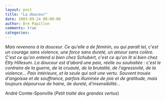 ```yaml
---
layout: post
title: "La douceur"
date: 2003-09-24 00:00:00
author: Dre Papillon
comments: true
categories: 
---
```



*Mais revenons à la douceur.  Ce qu'elle a de féminin, ou qui paraît tel, c'est un courage sans violence, une force sans dureté, un amour sans colère.  C'est ce qu'on entend si bien chez Schubert, c'est ce qu'on lit si bien chez Etty Hillesum.  La douceur est d'abord une paix, réelle ou souhaitée : c'est le contraire de la guerre, de la cruauté, de la brutalité, de l'agressivité, de la violence...  Paix intérieure, et la seule qui soit une vertu.  Souvent trouée d'angoisse et de souffrance, parfois illuminée de joie et de gratitude, mais toujours dépourvue de haine, de dureté, d'insensibilité...*

André Comte-Sponville (*Petit traité des grandes vertus*)
